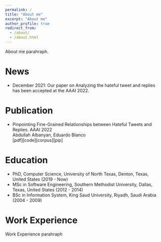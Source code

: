 ```yaml
---
permalink: /
title: "About me"
excerpt: "About me"
author_profile: true
redirect_from: 
  - /about/
  - /about.html
---
```


About me parahraph.



News 
======
- December 2021: Our paper on Analyzing the hateful tweet and replies has been accepted at the AAAI 2022.


Publication
======
- Pinpointing Fine-Grained Relationships between Hateful Tweets and Replies. AAAI 2022 <br /> Abdullah Albanyan, Eduardo Blanco <br />
[pdf][code][corpus][pip]

Education
======
- PhD, Computer Science, University of North Texas, Denton, Texas, United States (2019 - Now)
- MSc in Software Engineering, Southern Methodist University, Dallas, Texas, United States (2012 - 2014)
- BSc in Information System, King Saud University, Riyadh, Saudi Arabia (2004 - 2009)

Work Experience
======

Work Experience parahraph

